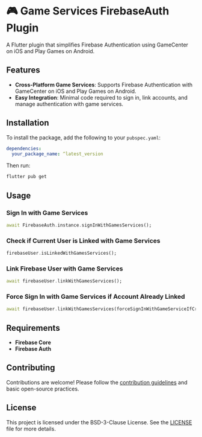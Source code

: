 # 🎮 Game Services FirebaseAuth Plugin

A Flutter plugin that simplifies Firebase Authentication using GameCenter on iOS and Play Games on Android.

## Features

- **Cross-Platform Game Services**: Supports Firebase Authentication with GameCenter on iOS and Play Games on Android.
- **Easy Integration**: Minimal code required to sign in, link accounts, and manage authentication with game services.

## Installation

To install the package, add the following to your `pubspec.yaml`:

```yaml
dependencies:
  your_package_name: ^latest_version
```

Then run:

```bash
flutter pub get
```

## Usage

### Sign In with Game Services

```dart
await FirebaseAuth.instance.signInWithGamesServices();
```

### Check if Current User is Linked with Game Services

```dart
firebaseUser.isLinkedWithGamesServices();
```

### Link Firebase User with Game Services

```dart
await firebaseUser.linkWithGamesServices();
```

### Force Sign In with Game Services if Account Already Linked

```dart
await firebaseUser.linkWithGamesServices(forceSignInWithGameServiceIfCredentialAlreadyUsed: true);
```

## Requirements

- **Firebase Core**
- **Firebase Auth**

## Contributing

Contributions are welcome! Please follow the [contribution guidelines](CONTRIBUTING.md) and basic open-source practices.

## License

This project is licensed under the BSD-3-Clause License. See the [LICENSE](LICENSE) file for more details.


